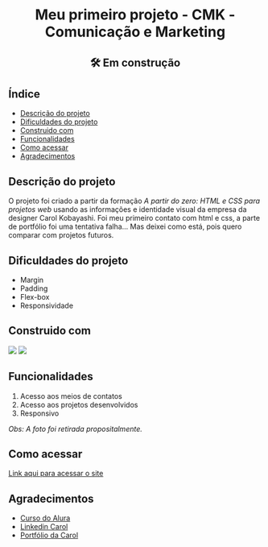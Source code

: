 <h1 align="center">Meu primeiro projeto - CMK - Comunicação e Marketing</h1>

<h2 align="center">🛠️ Em construção</h2>

## Índice

<ul>
  <li><a href="#descrição-do-projeto">Descrição do projeto</a></li>
  <li><a href="#dificuldades-do-projeto">Dificuldades do projeto</a></li>
  <li><a href="#construido-com">Construido com</a></li>
  <li><a href="#funcionalidades">Funcionalidades</a></li>  
  <li><a href="#como-acessar">Como acessar</a></li>  
  <li><a href="#agradecimentos">Agradecimentos</a></li>
</ul>

## Descrição do projeto
O projeto foi criado a partir da formação *A partir do zero: HTML e CSS para projetos web* usando as informações e identidade visual da empresa da designer Carol Kobayashi.
Foi meu primeiro contato com html e css, a parte de portfólio foi uma tentativa falha... Mas deixei como está, pois quero comparar com projetos futuros.

## Dificuldades do projeto

<ul>
  <li>Margin</li>
  <li>Padding</li>
  <li>Flex-box</li>
  <li>Responsividade</li>
</ul>

## Construido com
<div>
<img src="https://img.shields.io/badge/HTML5-E34F26?style=for-the-badge&logo=html5&logoColor=white">
<img src="https://img.shields.io/badge/CSS3-1572B6?style=for-the-badge&logo=css3&logoColor=white">
</div>

## Funcionalidades

1. Acesso aos meios de contatos
2. Acesso aos projetos desenvolvidos
3. Responsivo

*Obs: A foto foi retirada propositalmente.*

## Como acessar

<a href="https://primeiro-projeto-cmk.vercel.app/">Link aqui para acessar o site</a>

## Agradecimentos

<ul>
  <li><a href="https://cursos.alura.com.br/formacao-html-css">Curso do Alura</a></li>  
  <li><a href="https://www.linkedin.com/in/carolina-kobayashi-308a27bb/?originalSubdomain=br">Linkedin Carol</a></li>
  <li><a href="https://www.behance.net/carolkobayashi">Portfólio da Carol</a></li>
</ul>
